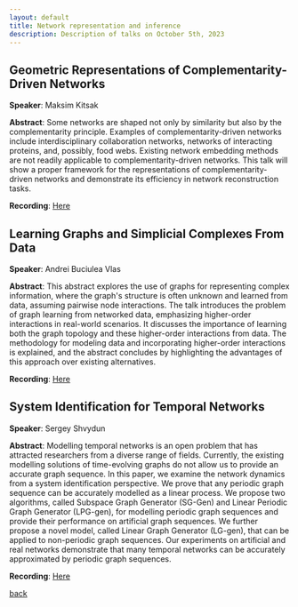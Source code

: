 ```yaml
---
layout: default
title: Network representation and inference
description: Description of talks on October 5th, 2023
---
```


## Geometric Representations of Complementarity-Driven Networks

**Speaker**: Maksim Kitsak

**Abstract**: Some networks are shaped not only by similarity but also by the complementarity principle.  Examples of complementarity-driven networks include interdisciplinary collaboration networks, networks of interacting proteins, and, possibly, food webs. Existing network embedding methods are not readily applicable to complementarity-driven networks. This talk will show a proper framework for the representations of complementarity-driven networks and demonstrate its efficiency in network reconstruction tasks.

**Recording**: [Here](https://www.youtube.com/watch?v=18HG0KE6YrQ&ab_channel=Elvinisufi)



## Learning Graphs and Simplicial Complexes From Data


**Speaker**: Andrei Buciulea Vlas

**Abstract**: This abstract explores the use of graphs for representing complex information, where the graph's structure is often unknown and learned from data, assuming pairwise node interactions. The talk introduces the problem of graph learning from networked data, emphasizing higher-order interactions in real-world scenarios. It discusses the importance of learning both the graph topology and these higher-order interactions from data. The methodology for modeling data and incorporating higher-order interactions is explained, and the abstract concludes by highlighting the advantages of this approach over existing alternatives.

**Recording**: [Here](https://www.youtube.com/watch?v=VwD0u1zBYxo&ab_channel=Elvinisufi)



## System Identification for Temporal Networks


**Speaker**: Sergey Shvydun

**Abstract**: Modelling temporal networks is an open problem that has attracted researchers from a diverse range of fields. Currently, the existing modelling solutions of time-evolving graphs do not allow us to provide an accurate graph sequence. In this paper, we examine the network dynamics from a system identification perspective. We prove that any periodic graph sequence can be accurately modelled as a linear process. We propose two algorithms, called Subspace Graph Generator (SG-Gen) and Linear Periodic Graph Generator (LPG-gen), for modelling periodic graph sequences and provide their performance on artificial graph sequences.  We further propose a novel model, called Linear Graph Generator (LG-gen), that can be applied to non-periodic graph sequences. Our experiments on artificial and real networks demonstrate that many temporal networks can be accurately approximated by periodic graph sequences.



**Recording**: [Here](https://www.youtube.com/watch?v=Cj6y-D43ybQ&ab_channel=Elvinisufi)





[back](../)
